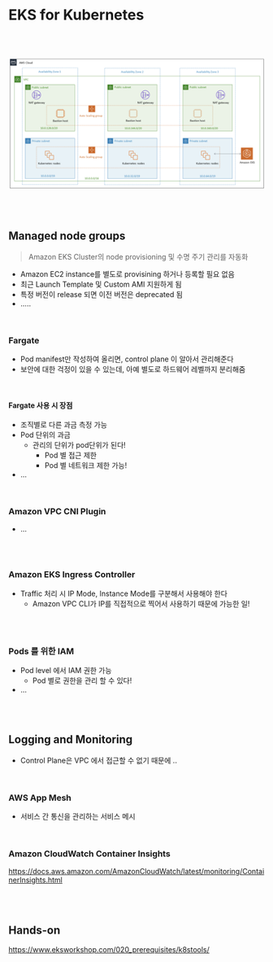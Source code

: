 # EKS for Kubernetes

<br>

<br>

![image-20200923111519203](../../images/image-20200923111519203.png)

<br>

<br>

## Managed node groups

> Amazon EKS Cluster의 node provisioning 및 수명 주기 관리를 자동화

- Amazon EC2 instance를 별도로 provisining 하거나 등록할 필요 없음
- 최근 Launch Template 및 Custom AMI 지원하게 됨
- 특정 버전이 release 되면 이전 버전은 deprecated 됨
-   .....

<br>

### Fargate

- Pod manifest만 작성하여 올리면, control plane 이 알아서 관리해준다
- 보안에 대한 걱정이 있을 수 있는데, 아예 별도로 하드웨어 레벨까지 분리해줌

<br>

#### Fargate 사용 시 장점

- 조직별로 다른 과금 측정 가능
- Pod 단위의 과금
  - 관리의 단위가 pod단위가 된다!
    - Pod 별 접근 제한
    - Pod 별 네트워크 제한 가능!
- ...

<br>

### Amazon VPC CNI Plugin

- ...

<br>

<br>

### Amazon EKS Ingress Controller

- Traffic 처리 시  IP Mode, Instance Mode를 구분해서 사용해야 한다
  - Amazon VPC CLI가 IP를 직접적으로 찍어서 사용하기 때문에 가능한 일!

<br>

<br>

### Pods 를 위한 IAM

- Pod level 에서 IAM 권한 가능
  - Pod 별로 권한을 관리 할 수 있다!
- ...

<br>

<br>

## Logging and Monitoring

- Control Plane은 VPC 에서 접근할 수 없기 때문에 ..

<br>

### AWS App Mesh

- 서비스 간 통신을 관리하는 서비스 메시

<br>

### Amazon CloudWatch Container Insights

https://docs.aws.amazon.com/AmazonCloudWatch/latest/monitoring/ContainerInsights.html

<br><br>

## Hands-on

https://www.eksworkshop.com/020_prerequisites/k8stools/











